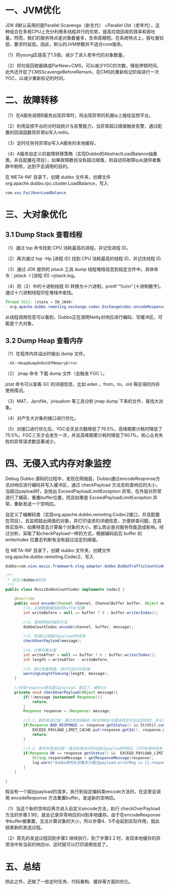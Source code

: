 # 一、JVM优化

JDK 8默认采用的是Parallel Scavenge（新生代） +Parallel Old（老年代），这种组合在多核CPU上充分利用多线程并行的优势，提高垃圾回收的效率和吞吐量。然而，我们的服务特点是对象数量多，生命周期短。在系统特点上，吞吐量较低，要求时延低。因此，默认的JVM参数并不适合core服务。

（1）将young区提高了1.5倍，减少了进入老年代的对象数量。

（2）将垃圾回收器换成ParNew+CMS，可以减少YGC的次数，降低停顿时间。此外还开启了CMSScavengeBeforeRemark，在CMS的重新标记阶段进行一次YGC，以减少重新标记的时间。

# 二、故障转移

（1）在A服务调用B服务出现异常时，将出现异常的机器ip上报给监控平台。

（2）利用监控平台的分时段统计与告警能力，当异常超过阈值触发告警，通过配置的回调函数将异常ip写入redis。

（3）定时任务将异常ip写入A服务的本地缓存。

（4）A服务自定义的故障转移策略（实现Dubbo的AbstractLoadBalance抽象类，并且配置在项目），如果故障数目没有超过阈值，则自动将故障ip从提供者集群中剔除，达到不去调用的目的。

在 META-INF 目录下，创建 dubbo 文件夹，创建文件 org.apache.dubbo.rpc.cluster.LoadBalance，写入

```java
com.xxx.FailOverLoadBalance
```

# 三、大对象优化

## 3.1 Dump Stack 查看线程

（1）通过 top 命令找到 CPU 消耗最高的进程，并记住进程 ID。

（2）再次通过 top -Hp [进程 ID] 找到 CPU 消耗最高的线程 ID，并记住线程 ID.

（3）通过 JDK 提供的 jstack 工具 dump 线程堆栈信息到指定文件中。具体命令：jstack -l [进程 ID] >jstack.log。

（4）将（2）中的十进制线程 ID 转换为十六进制，printf “%x\n” [十进制数字]。通过十六进制线程ID在堆栈中查找。

```java
Thread 5612: (state = IN_JAVA)
- org.apache.dubbo.remoting.exchange.codec.ExchangeCodec.encodeResponse
```

从线程调用信息可以看到，Dubbo正在调用Netty对响应进行编码、写缓冲区，可能是个大对象。

## 3.2 Dump Heap 查看内存

（1）在程序内存溢出时输出 dump 文件。

```java
 -XX:+HeapDumpOnOutOfMemoryError
```

（2） jmap 命令 下载 dump 文件（会触发 FGC ）。

jstat 命令可以查看 GC 的详细信息，比如 eden ，from，to，old 等区域的内存使用情况。

（3）MAT，Jprofile，jvisualvm 等工具分析 jmap dump 下来的文件，查找大对象。

（4）对产生大对象的接口进行优化。

（5）对接口进行优化后，YGC全天总次数降低了76.5%，高峰期累计耗时降低了75.5%。FGC三天才会发生一次，并且高峰期累计耗时降低了90.1%。核心业务失败的异常请求数显著减少。

# 四、无侵入式内存对象监控

Debug Dubbo 源码的过程中，发现在网络层，Dubbo通过encodeResponse方法对响应进行编码并写入缓冲区，通过 checkPayload 方法去检查响应的大小，当超过payload时，会抛出 ExceedPayloadLimitException 异常。在外层对异常进行了捕获，重置buffer位置，而且如果是 ExceedPayloadLimitException 异常，重新发送一个空响应。

自定义了编解码类（实现org.apache.dubbo.remoting.Codec2接口，并且配置在项目），去监控超出阈值的对象，并打印请求的详细信息，方便排查问题。在具体实现中，如果特意去计算每个对象的大小，那么势必是对服务性能造成影响。经过分析，采取了和checkPayload一样的方式，根据编码前后 buffer 的 writerIndex 位置去判断有没有超过设定的阈值。

在 META-INF 目录下，创建 dubbo 文件夹，创建文件 org.apache.dubbo.remoting.Codec2，写入

```java
dubbo=com.vivo.music.framework.vlog.adapter.dubbo.DubboTrafficCountCodec
```

```java
/**
 * 自定义dubbo编码类
 **/
public class MusicDubboCountCodec implements Codec2 {
 
    @Override
    public void encode(Channel channel, ChannelBuffer buffer, Object message) throws IOException {
        //1、记录数据编码前的buffer位置
        int writeBefore = null == buffer ? 0 : buffer.writerIndex();
 
        //2、调用原始的编码方法
        dubboCountCodec.encode(channel, buffer, message);
 
        //3、检查&记录超过payload的信息
        checkOverPayload(message);
 
        //4、计算对象长度
        int writeAfter = null == buffer ? 0 : buffer.writerIndex();    
        int length = writeAfter - writeBefore;
 
        //5、超过告警阈值，进行日志打印处理
        warningLengthTooLong(length, message);
    }
 
    //校验response是否超过payload，超过了，缓存id
    private void checkOverPayload(Object message){
        if(!(message instanceof Response)){
            return;
        }
        Response response = (Response) message;
 
        //3.1、新的发送过程：通过状态码BAD_RESPONSE与错误信息识别出空响应，并记录响应id
        if(Response.BAD_RESPONSE == response.getStatus() && StrUtil.contains(response.getErrorMessage(), OVER_PAYLOAD_ERROR_MESSAGE)){          
            EXCEED_PAYLOAD_LIMIT_CACHE.put(response.getId(), response.getErrorMessage());
            return;
        }
 
        //3.2、原先的发送过程：通过异常池识别出超过payload的响应，打印有用的信息
        if(Response.OK == response.getStatus() &&  EXCEED_PAYLOAD_LIMIT_CACHE.getIfPresent(response.getId()) != null){      
            String responseMessage = getResponseMessage(response);
            log.warn("dubbo序列化对象大小超过payload,errorMsg is {},response is {}", EXCEED_PAYLOAD_LIMIT_CACHE.getIfPresent(response.getId()),responseMessage);
        }
    }
     
}
```

假设有一个超出payload的请求，执行到自定编码类encode方法的，在这里会调用 encodeResponse 方法重置buffer，发送新的空响应。

（1）当这个新的空响应再次进入自定义encode方法，执行 checkOverPayload方法的步骤3.1时，就会记录异常响应的id到本地缓存。由于在encodeResponse中buffer被重置，无法计算对象的大小，所以步骤4、5不会起到实际作用，就此结束新的发送过程。

（2）原先的发送过程回到步骤2 继续执行，到了步骤3.2 时，发现本地缓存的异常池中有当前的响应id，这时就可以打印调用信息了。

# 五、总结

除此之外，还做了一些定时任务、代码重构、缓存等方面的优化。
